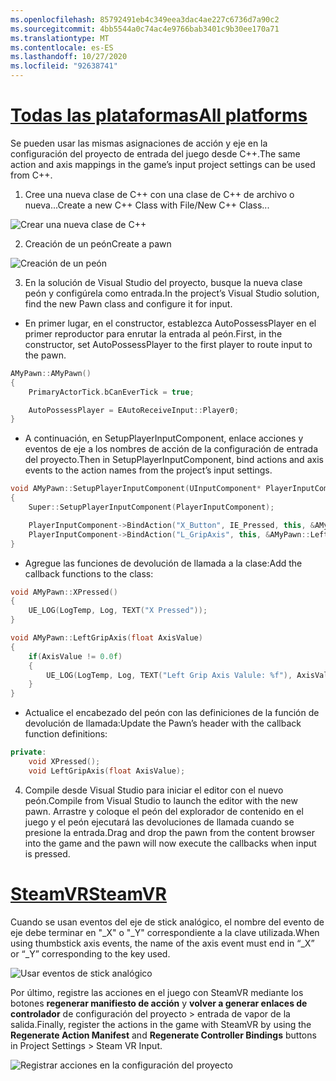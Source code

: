 ```yaml
---
ms.openlocfilehash: 85792491eb4c349eea3dac4ae227c6736d7a90c2
ms.sourcegitcommit: 4bb5544a0c74ac4e9766bab3401c9b30ee170a71
ms.translationtype: MT
ms.contentlocale: es-ES
ms.lasthandoff: 10/27/2020
ms.locfileid: "92638741"
---
```

# <a name="all-platforms"></a>[<span data-ttu-id="b0b01-101">Todas las plataformas</span><span class="sxs-lookup"><span data-stu-id="b0b01-101">All platforms</span></span>](#tab/all)

<span data-ttu-id="b0b01-102">Se pueden usar las mismas asignaciones de acción y eje en la configuración del proyecto de entrada del juego desde C++.</span><span class="sxs-lookup"><span data-stu-id="b0b01-102">The same action and axis mappings in the game’s input project settings can be used from C++.</span></span>

1. <span data-ttu-id="b0b01-103">Cree una nueva clase de C++ con una clase de C++ de archivo o nueva...</span><span class="sxs-lookup"><span data-stu-id="b0b01-103">Create a new C++ Class with File/New C++ Class...</span></span>

![Crear una nueva clase de C++](../images/reverb-g2-img-11.png)

2. <span data-ttu-id="b0b01-105">Creación de un peón</span><span class="sxs-lookup"><span data-stu-id="b0b01-105">Create a pawn</span></span>

![Creación de un peón](../images/reverb-g2-img-12.png)

3. <span data-ttu-id="b0b01-107">En la solución de Visual Studio del proyecto, busque la nueva clase peón y configúrela como entrada.</span><span class="sxs-lookup"><span data-stu-id="b0b01-107">In the project’s Visual Studio solution, find the new Pawn class and configure it for input.</span></span>
* <span data-ttu-id="b0b01-108">En primer lugar, en el constructor, establezca AutoPossessPlayer en el primer reproductor para enrutar la entrada al peón.</span><span class="sxs-lookup"><span data-stu-id="b0b01-108">First, in the constructor, set AutoPossessPlayer to the first player to route input to the pawn.</span></span>

```cpp
AMyPawn::AMyPawn()
{
    PrimaryActorTick.bCanEverTick = true;

    AutoPossessPlayer = EAutoReceiveInput::Player0;
}
```

* <span data-ttu-id="b0b01-109">A continuación, en SetupPlayerInputComponent, enlace acciones y eventos de eje a los nombres de acción de la configuración de entrada del proyecto.</span><span class="sxs-lookup"><span data-stu-id="b0b01-109">Then in SetupPlayerInputComponent, bind actions and axis events to the action names from the project’s input settings.</span></span>

```cpp
void AMyPawn::SetupPlayerInputComponent(UInputComponent* PlayerInputComponent)
{
    Super::SetupPlayerInputComponent(PlayerInputComponent);

    PlayerInputComponent->BindAction("X_Button", IE_Pressed, this, &AMyPawn::XPressed);
    PlayerInputComponent->BindAction("L_GripAxis", this, &AMyPawn::LeftGripAxis);
}
```

* <span data-ttu-id="b0b01-110">Agregue las funciones de devolución de llamada a la clase:</span><span class="sxs-lookup"><span data-stu-id="b0b01-110">Add the callback functions to the class:</span></span>

```cpp
void AMyPawn::XPressed()
{
    UE_LOG(LogTemp, Log, TEXT("X Pressed"));
}

void AMyPawn::LeftGripAxis(float AxisValue)
{
    if(AxisValue != 0.0f) 
    {
        UE_LOG(LogTemp, Log, TEXT("Left Grip Axis Valule: %f"), AxisValue);
    }
}
```

* <span data-ttu-id="b0b01-111">Actualice el encabezado del peón con las definiciones de la función de devolución de llamada:</span><span class="sxs-lookup"><span data-stu-id="b0b01-111">Update the Pawn’s header with the callback function definitions:</span></span>

```cpp
private:
    void XPressed();
    void LeftGripAxis(float AxisValue);
```

4. <span data-ttu-id="b0b01-112">Compile desde Visual Studio para iniciar el editor con el nuevo peón.</span><span class="sxs-lookup"><span data-stu-id="b0b01-112">Compile from Visual Studio to launch the editor with the new pawn.</span></span> <span data-ttu-id="b0b01-113">Arrastre y coloque el peón del explorador de contenido en el juego y el peón ejecutará las devoluciones de llamada cuando se presione la entrada.</span><span class="sxs-lookup"><span data-stu-id="b0b01-113">Drag and drop the pawn from the content browser into the game and the pawn will now execute the callbacks when input is pressed.</span></span>

# <a name="steamvr"></a>[<span data-ttu-id="b0b01-114">SteamVR</span><span class="sxs-lookup"><span data-stu-id="b0b01-114">SteamVR</span></span>](#tab/steamvr)

<span data-ttu-id="b0b01-115">Cuando se usan eventos del eje de stick analógico, el nombre del evento de eje debe terminar en "_X" o "_Y" correspondiente a la clave utilizada.</span><span class="sxs-lookup"><span data-stu-id="b0b01-115">When using thumbstick axis events, the name of the axis event must end in “_X” or “_Y” corresponding to the key used.</span></span>

![Usar eventos de stick analógico](../images/reverb-g2-img-09.png)

<span data-ttu-id="b0b01-117">Por último, registre las acciones en el juego con SteamVR mediante los botones **regenerar manifiesto de acción** y **volver a generar enlaces de controlador** de configuración del proyecto > entrada de vapor de la salida.</span><span class="sxs-lookup"><span data-stu-id="b0b01-117">Finally, register the actions in the game with SteamVR by using the **Regenerate Action Manifest** and **Regenerate Controller Bindings** buttons in Project Settings > Steam VR Input.</span></span>

![Registrar acciones en la configuración del proyecto](../images/reverb-g2-img-10.png)

